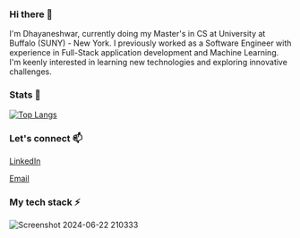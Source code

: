 ### Hi there 👋 
I'm Dhayaneshwar, currently doing my Master's in CS at University at Buffalo (SUNY) - New York. I previously worked as a Software Engineer with experience in Full-Stack application development and Machine Learning. I'm keenly interested in learning new technologies and exploring innovative challenges.

<!--
**dhayanesh/dhayanesh** is a ✨ _special_ ✨ repository because its `README.md` (this file) appears on your GitHub profile.

Here are some ideas to get you started:

- 🔭 I’m currently working on ...
- 🌱 I’m currently learning ...
- 👯 I’m looking to collaborate on ...
- 🤔 I’m looking for help with ...
- 💬 Ask me about ...
- 📫 How to reach me: ...
- 😄 Pronouns: ...
- ⚡ Fun fact: ...
-->

### Stats 🌱
[![Top Langs](https://github-readme-stats-git-masterrstaa-rickstaa.vercel.app/api/top-langs/?username=dhayanesh&layout=compact)](https://github.com/anuraghazra/github-readme-stats)

### Let's connect 📫
[LinkedIn](https://www.linkedin.com/in/dhayaneshwar)

[Email](mailto:dhaya2698@gmail.com)

### My tech stack ⚡
![Screenshot 2024-06-22 210333](https://github.com/dhayanesh/Core-Design-Patterns/assets/63561465/90613463-4282-4d43-983c-00f49f134f93)

